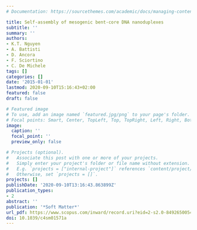 ```yaml
---
# Documentation: https://sourcethemes.com/academic/docs/managing-content/

title: Self-assembly of mesogenic bent-core DNA nanoduplexes
subtitle: ''
summary: ''
authors:
- K.T. Nguyen
- A. Battisti
- D. Ancora
- F. Sciortino
- C. De Michele
tags: []
categories: []
date: '2015-01-01'
lastmod: 2020-09-10T15:16:43+02:00
featured: false
draft: false

# Featured image
# To use, add an image named `featured.jpg/png` to your page's folder.
# Focal points: Smart, Center, TopLeft, Top, TopRight, Left, Right, BottomLeft, Bottom, BottomRight.
image:
  caption: ''
  focal_point: ''
  preview_only: false

# Projects (optional).
#   Associate this post with one or more of your projects.
#   Simply enter your project's folder or file name without extension.
#   E.g. `projects = ["internal-project"]` references `content/project/deep-learning/index.md`.
#   Otherwise, set `projects = []`.
projects: []
publishDate: '2020-09-10T13:16:43.863899Z'
publication_types:
- 2
abstract: ''
publication: '*Soft Matter*'
url_pdf: https://www.scopus.com/inward/record.uri?eid=2-s2.0-84926500544&doi=10.1039%2fc4sm01571a&partnerID=40&md5=a08dfb6d1ca7c47a780de0e270fb4003
doi: 10.1039/c4sm01571a
---
```

